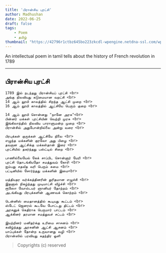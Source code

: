 ```yaml
---
title: 'பிரான்சிய புரட்சி'
author: Madhushan
date: 2022-06-25
draft: false
tags:
    - Poem
    - தமிழ்
thumbnail: "https://42796r1ctbz645bo223zkcdl-wpengine.netdna-ssl.com/wp-content/uploads/2015/07/Jacques_Bertaux_-_Prise_du_palais_des_Tuileries_-_1793.jpg"
---
```


An intellectual poem in tamil tells about the history of French revolution in 1789

---------
## பிரான்சிய புரட்சி

    1789 இல் நடந்தது பிரான்சியப் புரட்சி <br>
    அங்கு நிலவியது கடுமையான வறட்சி <br>
    14 ஆம் லூயி காலத்தில் சிறந்த ஆட்சி முறை <br>
    16 ஆம் லூயி காலத்தில் ஆட்சியே பெரும் குறை <br>

    14 ஆம் லூயி சொன்னது "நானே அரசு"<br>
    பின்னர் மக்கள் புரட்சியின் வெற்றி முரசு <br>
    இங்கிலாந்தில் நிலவிய பாராளுமன்ற முறை <br>
    பிரான்சில் அதுபோன்றில்லை அன்று வரை <br>

    பிரபுக்கள் குருக்கள் ஆட்சியே நிலை <br>
    எழுந்த மக்களின் குரலோ அது பிழை <br>
    தவறான ஆட்சிக்கு மக்கள்தான் இரை <br>
    புரட்சியில் தகர்ந்தது பஸ்ட்டில் சிறை <br>

    பாணில்லையேல் கேக் சாப்பிட சொன்னார் மேரி <br>
    புரட்சி தொடங்கியதோ சமத்துவம் கோரி <br>
    ஐம்பது சதவீத வரி பெரும் சுமை <br>
    பட்டினியில் சோர்ந்தது மக்களின் இமை<br>

    மத்தியதர வர்க்கத்தினரின் துரிதமான எழுச்சி <br>
    இதனால் நிகழ்ந்தது முடியாட்சி வீழ்ச்சி <br>
    ரூஸோ வோல்டயர் ஞானியர் தோற்றம் <br>
    அடங்கியது பிரபுக்களின் ஆணவக் கொற்றம் <br>

    டென்னிஸ் மைதானத்தில் கூடியது கூட்டம் <br>
    ஸ்டேட் ஜெனரல் கூடவே போட்டது திட்டம் <br>
    அரசனுக் கெதிராக பெருமார் பாட்டம் <br>
    ஆக்கினர் தரமான சமத்துவச் சட்டம் <br>

    இயற்றினர் மனிதர்க்கு உரிமை சாசனம் <br>
    கவிழ்ந்தது அரசனின் ஆட்சி ஆசனம் <br>
    யாப்புக்கள் தோன்ற உருவானது வழி <br>
    பிரான்ஸில் பரவியது சுதந்திர ஒளி

>Copyrights (c) reserved